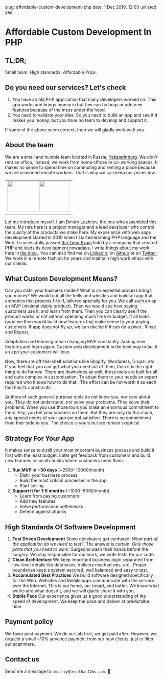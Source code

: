slug: affordable-custom-development-php 
date: 1 Dec 2019, 12:00
unlisted: yes
# Affordable Custom Development In PHP

## TL;DR;
Small team. High standards. Affordable Price.

## Do you need our services? Let's check

1. You have an old PHP application that many developers worked on. This app works and brings money in but few can fix bugs or add new features because of the mess under the hood. 
2. You need to validate your idea. So you need to build an app and see if it makes you money, but you have no team to develop and support it.

If some of the above seem correct, then we will gladly work with you.

## About the team
We are a small and humble team located in Russia, [Yekaterinburg](https://www.google.com/search?q=yekaterinburg). 
We don't rent an office, instead, we work from home offices or co-working spaces. It makes no sense to spend time on
 commuting and renting a place because we are seasoned remote workers. That is why we can keep our prices low.  
 
  <table>
  <tr>
  <td>
  <img src="/img/lezhnev.png" style="width:100px;">
  <a href="http://www.zend.com/en/yellow-pages/ZEND031138"><img src="/img/zend-cert-eng-2017-php.png" style="width
  :100px;
  " /></a>
  </td>
  </tr>
  </table>
  
Let me introduce myself. I am Dmitry Lezhnev, the one who assembled this team. My role here is a project manager and
a lead developer who control the quality of the products we make here. My experience with web apps development
 started in 2010 when I started learning PHP language and the Web. I successfully passed [the Zend Exam](http://www.zend.com/en/yellow-pages/ZEND031138) hold by a
  company that created PHP and leads its development nowadays. I write things about my work here in [the blog
  ](/). You can also find me on [LinkedIn](https://www.linkedin.com/in/dmitriy-lezhnev/), on [Github](https://github.com/lezhnev74) or on [Twitter
  ](https://twitter.com/dimalezhnev). We work in a remote fashion for years and maintain high work ethics with our
   clients.
  
## What Custom Development Means?

Can you distill your business model? What is an essential process brings you money? We would cut all the bells and
 whistles and build an app that embodies that process 1-to-1, tailored specially for you. We call such an ap an MVP
  (minimal viable product). Then we would see how paying customers use it, and learn from them. Then you can clearly
   see if the product works or not without spending much time or budget. If all looks good we then would build new
    features that make sense to your paying customers. If app does not fly up, we can decide if it can do a pivot
    . Rinse and Repeat.   
     
Adaptation and learning mean changing MVP constantly. Adding new features and learn again. Custom web development is
 the best way to build an app your customers will love.

Now, there are off-the-shelf solutions like Shopify, Wordpress, Drupal, etc. If you feel that you can get what you
 need out of them, then it is the right thing to do for you. There are downsides as well, those tools are built for
  all and quite complex in customization. To adapt them to your needs an expert required who knows how to do that
  . The effort can be not worth it as each tool has its constraints.
  
Authors of such general-purpose tools do not know you, nor care about you. They do not understand, nor solve your
 problems. They solve their problems. When you use those tools you make an enormous commitment to them, hey, you bet
  your success on them. But they are only do this much, any special needs of your app are not satisfied. There is no
   commitment from their side to you. The choice is yours but we remain skeptical.

## Strategy For Your App
It makes sense to distill your most important business process and build it first with the least budget. Later get
 feedback from customers and build new features in small chunks where customers need them.
 
1. **Run MVP in ~30 days** (~$2500-$10000/month)
    - Distill your business process
    - Build the most critical processes in the app
    - Start selling
2. **Support it for 1-6 months** (~$1000-$5000/month)
    - Learn from paying customers
    - Add new features
    - Solve performance bottlenecks
    - Defend against attacks
    

## High Standards Of Software Development

1. **Test Driven Development**
Some developers get confused: *What part of the application do we need to test?*. The answer is certain: *Only those parts that you need to work*. 
Surgeons wash their hands before the surgery. We stay responsible for our work, we write tests for our code.  
2. **Clean Architecture**
We keep important business logic separated from low-level details like databases, delivery mechanisms, etc
. Proper boundaries keep a system secured, well balanced and easy to test.
3. **Accumulated Best Practices**
We build software designed specifically for the Web. Websites and Mobile apps communicate with the servers over the
 Internet. This is our home, our bread, and butter. We know what works and what doesn't, and we will gladly share it with you.
4. **Stable Pace**
Our experience gives us a good understanding of the speed of development. We keep the pace and deliver at predictalbe time.
 
## Payment policy
We favor post payment. We do our job first, we get paid after. However, we request a small ~10% advance payment from our new clients, just to filter out scammers. 
 
## Contact us

Send me a message to `dmitriy@lessthan12ms.com`. 👋 